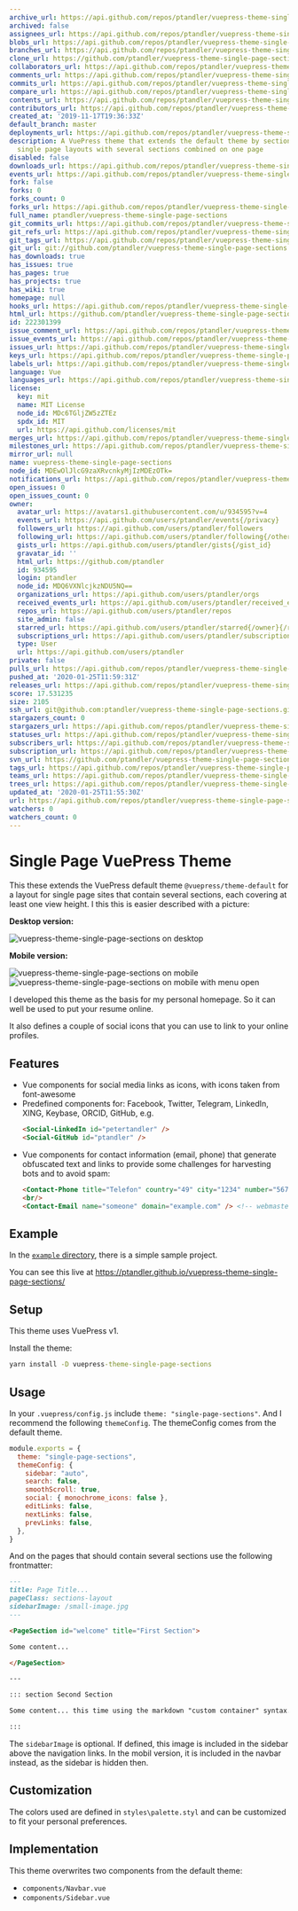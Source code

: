 ```yaml
---
archive_url: https://api.github.com/repos/ptandler/vuepress-theme-single-page-sections/{archive_format}{/ref}
archived: false
assignees_url: https://api.github.com/repos/ptandler/vuepress-theme-single-page-sections/assignees{/user}
blobs_url: https://api.github.com/repos/ptandler/vuepress-theme-single-page-sections/git/blobs{/sha}
branches_url: https://api.github.com/repos/ptandler/vuepress-theme-single-page-sections/branches{/branch}
clone_url: https://github.com/ptandler/vuepress-theme-single-page-sections.git
collaborators_url: https://api.github.com/repos/ptandler/vuepress-theme-single-page-sections/collaborators{/collaborator}
comments_url: https://api.github.com/repos/ptandler/vuepress-theme-single-page-sections/comments{/number}
commits_url: https://api.github.com/repos/ptandler/vuepress-theme-single-page-sections/commits{/sha}
compare_url: https://api.github.com/repos/ptandler/vuepress-theme-single-page-sections/compare/{base}...{head}
contents_url: https://api.github.com/repos/ptandler/vuepress-theme-single-page-sections/contents/{+path}
contributors_url: https://api.github.com/repos/ptandler/vuepress-theme-single-page-sections/contributors
created_at: '2019-11-17T19:36:33Z'
default_branch: master
deployments_url: https://api.github.com/repos/ptandler/vuepress-theme-single-page-sections/deployments
description: A VuePress theme that extends the default theme by sections to create
  single page layouts with several sections combined on one page
disabled: false
downloads_url: https://api.github.com/repos/ptandler/vuepress-theme-single-page-sections/downloads
events_url: https://api.github.com/repos/ptandler/vuepress-theme-single-page-sections/events
fork: false
forks: 0
forks_count: 0
forks_url: https://api.github.com/repos/ptandler/vuepress-theme-single-page-sections/forks
full_name: ptandler/vuepress-theme-single-page-sections
git_commits_url: https://api.github.com/repos/ptandler/vuepress-theme-single-page-sections/git/commits{/sha}
git_refs_url: https://api.github.com/repos/ptandler/vuepress-theme-single-page-sections/git/refs{/sha}
git_tags_url: https://api.github.com/repos/ptandler/vuepress-theme-single-page-sections/git/tags{/sha}
git_url: git://github.com/ptandler/vuepress-theme-single-page-sections.git
has_downloads: true
has_issues: true
has_pages: true
has_projects: true
has_wiki: true
homepage: null
hooks_url: https://api.github.com/repos/ptandler/vuepress-theme-single-page-sections/hooks
html_url: https://github.com/ptandler/vuepress-theme-single-page-sections
id: 222301399
issue_comment_url: https://api.github.com/repos/ptandler/vuepress-theme-single-page-sections/issues/comments{/number}
issue_events_url: https://api.github.com/repos/ptandler/vuepress-theme-single-page-sections/issues/events{/number}
issues_url: https://api.github.com/repos/ptandler/vuepress-theme-single-page-sections/issues{/number}
keys_url: https://api.github.com/repos/ptandler/vuepress-theme-single-page-sections/keys{/key_id}
labels_url: https://api.github.com/repos/ptandler/vuepress-theme-single-page-sections/labels{/name}
language: Vue
languages_url: https://api.github.com/repos/ptandler/vuepress-theme-single-page-sections/languages
license:
  key: mit
  name: MIT License
  node_id: MDc6TGljZW5zZTEz
  spdx_id: MIT
  url: https://api.github.com/licenses/mit
merges_url: https://api.github.com/repos/ptandler/vuepress-theme-single-page-sections/merges
milestones_url: https://api.github.com/repos/ptandler/vuepress-theme-single-page-sections/milestones{/number}
mirror_url: null
name: vuepress-theme-single-page-sections
node_id: MDEwOlJlcG9zaXRvcnkyMjIzMDEzOTk=
notifications_url: https://api.github.com/repos/ptandler/vuepress-theme-single-page-sections/notifications{?since,all,participating}
open_issues: 0
open_issues_count: 0
owner:
  avatar_url: https://avatars1.githubusercontent.com/u/934595?v=4
  events_url: https://api.github.com/users/ptandler/events{/privacy}
  followers_url: https://api.github.com/users/ptandler/followers
  following_url: https://api.github.com/users/ptandler/following{/other_user}
  gists_url: https://api.github.com/users/ptandler/gists{/gist_id}
  gravatar_id: ''
  html_url: https://github.com/ptandler
  id: 934595
  login: ptandler
  node_id: MDQ6VXNlcjkzNDU5NQ==
  organizations_url: https://api.github.com/users/ptandler/orgs
  received_events_url: https://api.github.com/users/ptandler/received_events
  repos_url: https://api.github.com/users/ptandler/repos
  site_admin: false
  starred_url: https://api.github.com/users/ptandler/starred{/owner}{/repo}
  subscriptions_url: https://api.github.com/users/ptandler/subscriptions
  type: User
  url: https://api.github.com/users/ptandler
private: false
pulls_url: https://api.github.com/repos/ptandler/vuepress-theme-single-page-sections/pulls{/number}
pushed_at: '2020-01-25T11:59:31Z'
releases_url: https://api.github.com/repos/ptandler/vuepress-theme-single-page-sections/releases{/id}
score: 17.531235
size: 2105
ssh_url: git@github.com:ptandler/vuepress-theme-single-page-sections.git
stargazers_count: 0
stargazers_url: https://api.github.com/repos/ptandler/vuepress-theme-single-page-sections/stargazers
statuses_url: https://api.github.com/repos/ptandler/vuepress-theme-single-page-sections/statuses/{sha}
subscribers_url: https://api.github.com/repos/ptandler/vuepress-theme-single-page-sections/subscribers
subscription_url: https://api.github.com/repos/ptandler/vuepress-theme-single-page-sections/subscription
svn_url: https://github.com/ptandler/vuepress-theme-single-page-sections
tags_url: https://api.github.com/repos/ptandler/vuepress-theme-single-page-sections/tags
teams_url: https://api.github.com/repos/ptandler/vuepress-theme-single-page-sections/teams
trees_url: https://api.github.com/repos/ptandler/vuepress-theme-single-page-sections/git/trees{/sha}
updated_at: '2020-01-25T11:55:30Z'
url: https://api.github.com/repos/ptandler/vuepress-theme-single-page-sections
watchers: 0
watchers_count: 0
---
```


# Single Page VuePress Theme

This these extends the VuePress default theme `@vuepress/theme-default` for a layout for single page sites that contain several sections, each covering at least one view height.
I this this is easier described with a picture:

**Desktop version:**

![vuepress-theme-single-page-sections on desktop](https://raw.githubusercontent.com/Peter/vuepress-theme-single-page-sections/master/example/desktop.png)

**Mobile version:**

![vuepress-theme-single-page-sections on mobile](https://raw.githubusercontent.com/Peter/vuepress-theme-single-page-sections/master/example/mobile.png)
![vuepress-theme-single-page-sections on mobile with menu open](https://raw.githubusercontent.com/Peter/vuepress-theme-single-page-sections/master/example/mobile-with-menu.png)

I developed this theme as the basis for my personal homepage. So it can well be used to put your resume online.

It also defines a couple of social icons that you can use to link to your online profiles.

## Features

* Vue components for social media links as icons, with icons taken from font-awesome
* Predefined components for: Facebook, Twitter, Telegram, LinkedIn, XING, Keybase, ORCID, GitHub, e.g.
  ```md
  <Social-LinkedIn id="petertandler" />
  <Social-GitHub id="ptandler" />
  ```
* Vue components for contact information (email, phone) that generate obfuscated text and links to provide some challenges for harvesting bots and to avoid spam:
  ```md
  <Contact-Phone title="Telefon" country="49" city="1234" number="56789" />
  <br/>
  <Contact-Email name="someone" domain="example.com" /> <!-- webmaster is the default name -->
  ```

## Example

In the [`example` directory](https://raw.githubusercontent.com/Peter/vuepress-theme-single-page-sections/master/example/README.md), there is a simple sample project.

You can see this live at https://ptandler.github.io/vuepress-theme-single-page-sections/

## Setup

This theme uses VuePress v1.

Install the theme:

```cmd
yarn install -D vuepress-theme-single-page-sections
```

## Usage

In your `.vuepress/config.js` include `theme: "single-page-sections"`. And I recommend the following `themeConfig`. The themeConfig comes from the default theme.

```js
module.exports = {
  theme: "single-page-sections",
  themeConfig: {
    sidebar: "auto",
    search: false,
    smoothScroll: true,
    social: { monochrome_icons: false },
    editLinks: false,
    nextLinks: false,
    prevLinks: false,
  },
}
```

And on the pages that should contain several sections use the following frontmatter:

```md
---
title: Page Title...
pageClass: sections-layout
sidebarImage: /small-image.jpg
---

<PageSection id="welcome" title="First Section">

Some content...

</PageSection>

---

::: section Second Section

Some content... this time using the markdown "custom container" syntax.

:::
```

The `sidebarImage` is optional. If defined, this image is included in the sidebar above the navigation links. In the mobil version, it is included in the navbar instead, as the sidebar is hidden then.

## Customization

The colors used are defined in `styles\palette.styl` and can be customized to fit your personal preferences.


## Implementation

This theme overwrites two components from the default theme:

- `components/Navbar.vue`
- `components/Sidebar.vue`
